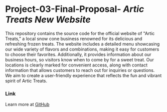 # Project-03-Final-Proposal- *Artic Treats New Website*

   This repository contains the source code for the official website of "Artic Treats," a local snow cone business renowned for its delicious and refreshing frozen treats. The website includes a detailed menu showcasing our wide variety of flavors and combinations, making it easy for customers to choose their favorites. Additionally, it provides information about our business hours, so visitors know when to come by for a sweet treat. Our locations is clearly marked for convenient access, along with contact information that allows customers to reach out for inquiries or questions. We aim to create a user-friendly experience that reflects the fun and vibrant spirit of Artic Treats.

### Link 
Learn more at [GitHub](https://ragloria-bot.github.io/Project-03-Final-Proposal/)
